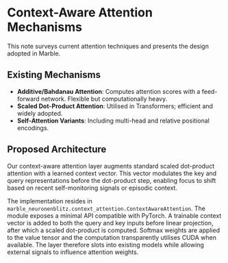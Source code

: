 # Context-Aware Attention Mechanisms

This note surveys current attention techniques and presents the design adopted in Marble.

## Existing Mechanisms
- **Additive/Bahdanau Attention**: Computes attention scores with a feed-forward network. Flexible but computationally heavy.
- **Scaled Dot-Product Attention**: Utilised in Transformers; efficient and widely adopted.
- **Self-Attention Variants**: Including multi-head and relative positional encodings.

## Proposed Architecture
Our context-aware attention layer augments standard scaled dot-product attention with a learned context vector. This vector modulates the key and query representations before the dot-product step, enabling focus to shift based on recent self-monitoring signals or episodic context.

The implementation resides in `marble_neuronenblitz.context_attention.ContextAwareAttention`.
The module exposes a minimal API compatible with PyTorch. A trainable context
vector is added to both the query and key inputs before linear projection,
after which a scaled dot-product is computed. Softmax weights are applied to the
value tensor and the computation transparently utilises CUDA when available. The
layer therefore slots into existing models while allowing external signals to
influence attention weights.
